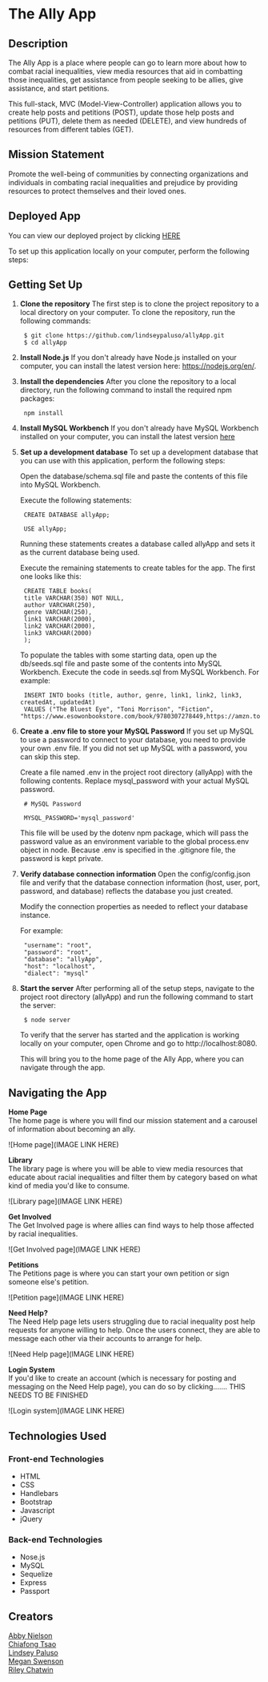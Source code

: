 # The Ally App

## Description
The Ally App is a place where people can go to learn more about how to combat racial inequalities, view media resources that aid in combatting those inequalities, get assistance from people seeking to be allies, give assistance, and start petitions. 

This full-stack, MVC (Model-View-Controller) application allows you to create help posts and petitions (POST), update those help posts and petitions (PUT), delete them as needed (DELETE), and view hundreds of resources from different tables (GET).

## Mission Statement
Promote the well-being of communities by connecting organizations and individuals in combating racial inequalities and prejudice by providing resources to protect themselves and their loved ones.

## Deployed App
You can view our deployed project by clicking <a href="https://ally-resources.herokuapp.com/">HERE</a>

To set up this application locally on your computer, perform the following steps:

## Getting Set Up
1. **Clone the repository**
The first step is to clone the project repository to a local directory on your computer. To clone the repository, run the following commands:

        $ git clone https://github.com/lindseypaluso/allyApp.git
        $ cd allyApp

2. **Install Node.js**
If you don't already have Node.js installed on your computer, you can install the latest version here: https://nodejs.org/en/.

3. **Install the dependencies**
After you clone the repository to a local directory, run the following command to install the required npm packages:

        npm install

4. **Install MySQL Workbench**
If you don't already have MySQL Workbench installed on your computer, you can install the latest version [here](https://www.mysql.com/products/workbench/)

5. **Set up a development database**
To set up a development database that you can use with this application, perform the following steps:

    Open the database/schema.sql file and paste the contents of this file into MySQL Workbench.

    Execute the following statements:

        CREATE DATABASE allyApp;

        USE allyApp;
  
    Running these statements creates a database called allyApp and sets it as the current database being used.

    Execute the remaining statements to create tables for the app. The first one looks like this:

        CREATE TABLE books(
        title VARCHAR(350) NOT NULL,
        author VARCHAR(250),
        genre VARCHAR(250),
        link1 VARCHAR(2000),
        link2 VARCHAR(2000),
        link3 VARCHAR(2000)
        );
  
    To populate the tables with some starting data, open up the db/seeds.sql file and paste some of the contents into MySQL Workbench. Execute the code in seeds.sql from MySQL Workbench. For example:

        INSERT INTO books (title, author, genre, link1, link2, link3, createdAt, updatedAt) 
        VALUES ("The Bluest Eye", "Toni Morrison", "Fiction", "https://www.esowonbookstore.com/book/9780307278449,https://amzn.to/2XOk3Xi");
        
6. **Create a .env file to store your MySQL Password**
If you set up MySQL to use a password to connect to your database, you need to provide your own .env file. If you did not set up MySQL with a password, you can skip this step.

    Create a file named .env in the project root directory (allyApp) with the following contents. Replace mysql_password with your actual MySQL password.

        # MySQL Password

        MYSQL_PASSWORD='mysql_password'

    This file will be used by the dotenv npm package, which will pass the password value as an environment variable to the global process.env object in node. Because .env is specified in the .gitignore file, the password is kept private.

7. **Verify database connection information**
Open the config/config.json file and verify that the database connection information (host, user, port, password, and database) reflects the database you just created.

    Modify the connection properties as needed to reflect your database instance.

    For example:

        "username": "root",
        "password": "root",
        "database": "allyApp",
        "host": "localhost",
        "dialect": "mysql"

8. **Start the server**
After performing all of the setup steps, navigate to the project root directory (allyApp) and run the following command to start the server:

        $ node server

    To verify that the server has started and the application is working locally on your computer, open Chrome and go to http://localhost:8080.

    This will bring you to the home page of the Ally App, where you can navigate through the app.

## Navigating the App
**Home Page** <br>
The home page is where you will find our mission statement and a carousel of information about becoming an ally.

![Home page](IMAGE LINK HERE)

**Library** <br>
The library page is where you will be able to view media resources that educate about racial inequalities and filter them by category based on what kind of media you'd like to consume.

![Library page](IMAGE LINK HERE)

**Get Involved** <br>
The Get Involved page is where allies can find ways to help those affected by racial inequalities.

![Get Involved page](IMAGE LINK HERE)

**Petitions** <br>
The Petitions page is where you can start your own petition or sign someone else's petition.

![Petition page](IMAGE LINK HERE)

**Need Help?** <br>
The Need Help page lets users struggling due to racial inequality post help requests for anyone willing to help. Once the users connect, they are able to message each other via their accounts to arrange for help.

![Need Help page](IMAGE LINK HERE)

**Login System** <br>
If you'd like to create an account (which is necessary for posting and messaging on the Need Help page), you can do so by clicking....... THIS NEEDS TO BE FINISHED

![Login system](IMAGE LINK HERE)

## Technologies Used
### Front-end Technologies 
* HTML
* CSS
* Handlebars
* Bootstrap
* Javascript
* jQuery

### Back-end Technologies
* Nose.js
* MySQL
* Sequelize
* Express
* Passport

## Creators
[Abby Nielson](https://github.com/aanielson) <br>
[Chiafong Tsao](https://github.com/cftgithub) <br>
[Lindsey Paluso](https://github.com/lindseypaluso) <br>
[Megan Swenson](https://github.com/megswen) <br>
[Riley Chatwin](https://github.com/Rileychatwin)
